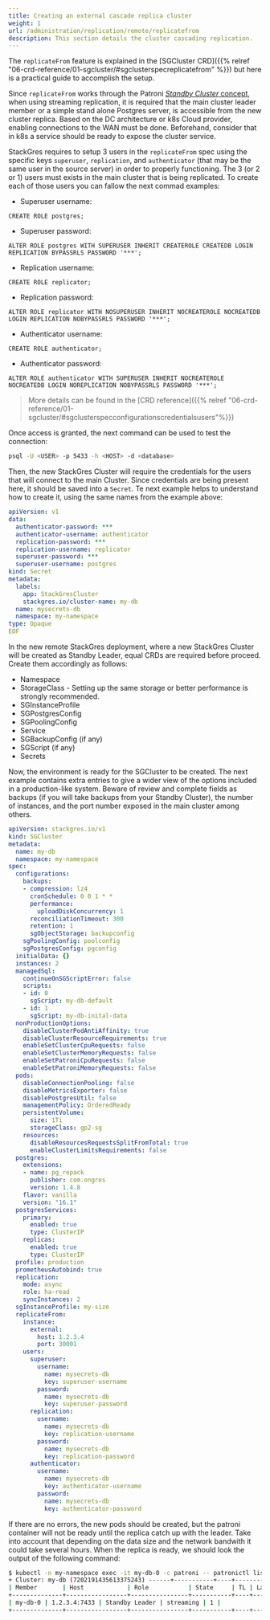 ```yaml
---
title: Creating an external cascade replica cluster
weight: 1
url: /administration/replication/remote/replicatefrom
description: This section details the cluster cascading replication.
---
```


The `replicateFrom` feature is explained in the [SGCluster CRD]({{% relref "06-crd-reference/01-sgcluster/#sgclusterspecreplicatefrom" %}}) but here is a practical guide to accomplish the setup.

Since `replicateFrom` works through the Patroni [*Standby Cluster* concept](https://patroni.readthedocs.io/en/latest/standby_cluster.html), when using streaming replication, it is required that the main cluster leader member or a simple stand alone Postgres server, is accessible from the new cluster replica. Based on the DC architecture or k8s Cloud provider, enabling connections to the WAN must be done. Beforehand, consider that in k8s a service should be ready to expose the cluster service.

StackGres requires to setup 3 users in the `replicateFrom` spec using the specific keys `superuser`, `replication`, and `authenticator` (that may be the same user in the source server) in order to properly functioning. The 3 (or 2 or 1) users must exists in the main cluster that is being replicated. To create each of those users you can fallow the next commad examples:

* Superuser username:
```
CREATE ROLE postgres;
```
* Superuser password:
```
ALTER ROLE postgres WITH SUPERUSER INHERIT CREATEROLE CREATEDB LOGIN REPLICATION BYPASSRLS PASSWORD '***';
```
* Replication username:
```
CREATE ROLE replicator;
```
* Replication password:
```
ALTER ROLE replicator WITH NOSUPERUSER INHERIT NOCREATEROLE NOCREATEDB LOGIN REPLICATION NOBYPASSRLS PASSWORD '***';
```
* Authenticator username:
```
CREATE ROLE authenticator;
```
* Authenticator password:
```
ALTER ROLE authenticator WITH SUPERUSER INHERIT NOCREATEROLE NOCREATEDB LOGIN NOREPLICATION NOBYPASSRLS PASSWORD '***';
```

> More details can be found in the [CRD reference]({{% relref "06-crd-reference/01-sgcluster/#sgclusterspecconfigurationscredentialsusers"%}})

Once access is granted, the next command can be used to test the connection:

```sh
psql -U <USER> -p 5433 -h <HOST> -d <database>
```

Then, the new StackGres Cluster will require the credentials for the users that will connect to the main Cluster. Since credentials are being present here, it should be saved into a `Secret`.
Te next example helps to understand how to create it, using the same names from the example above:

```yaml
apiVersion: v1
data:
  authenticator-password: ***
  authenticator-username: authenticator
  replication-password: ***
  replication-username: replicator
  superuser-password: ***
  superuser-username: postgres
kind: Secret
metadata:
  labels:
    app: StackGresCluster
    stackgres.io/cluster-name: my-db
  name: mysecrets-db
  namespace: my-namespace
type: Opaque
EOF
```

In the new remote StackGres deployment, where a new StackGres Cluster will be created as Standby Leader, equal CRDs are required before proceed. Create them accordingly as follows:

- Namespace
- StorageClass - Setting up the same storage or better performance is strongly recommended.
- SGInstanceProfile
- SGPostgresConfig
- SGPoolingConfig
- Service
- SGBackupConfig (if any)
- SGScript (if any)
- Secrets

Now, the environment is ready for the SGCluster to be created. The next example contains extra entries to give a wider view of the options included in a production-like system. Beware of review and complete fields as backups (if you will take backups from your Standby Cluster), the number of instances, and the port number exposed in the main cluster among others.

```yml
apiVersion: stackgres.io/v1
kind: SGCluster
metadata:
  name: my-db
  namespace: my-namespace
spec:
  configurations:
    backups:
    - compression: lz4
      cronSchedule: 0 0 1 * *
      performance:
        uploadDiskConcurrency: 1
      reconciliationTimeout: 300
      retention: 1
      sgObjectStorage: backupconfig
    sgPoolingConfig: poolconfig
    sgPostgresConfig: pgconfig
  initialData: {}
  instances: 2
  managedSql:
    continueOnSGScriptError: false
    scripts:
    - id: 0
      sgScript: my-db-default
    - id: 1
      sgScript: my-db-inital-data
  nonProductionOptions:
    disableClusterPodAntiAffinity: true
    disableClusterResourceRequirements: true
    enableSetClusterCpuRequests: false
    enableSetClusterMemoryRequests: false
    enableSetPatroniCpuRequests: false
    enableSetPatroniMemoryRequests: false
  pods:
    disableConnectionPooling: false
    disableMetricsExporter: false
    disablePostgresUtil: false
    managementPolicy: OrderedReady
    persistentVolume:
      size: 1Ti
      storageClass: gp2-sg
    resources:
      disableResourcesRequestsSplitFromTotal: true
      enableClusterLimitsRequirements: false
  postgres:
    extensions:
    - name: pg_repack
      publisher: com.ongres
      version: 1.4.8
    flavor: vanilla
    version: "16.1"
  postgresServices:
    primary:
      enabled: true
      type: ClusterIP
    replicas:
      enabled: true
      type: ClusterIP
  profile: production
  prometheusAutobind: true
  replication:
    mode: async
    role: ha-read
    syncInstances: 2
  sgInstanceProfile: my-size
  replicateFrom:
    instance:
      external:
        host: 1.2.3.4
        port: 30001
    users:
      superuser:
        username:
          name: mysecrets-db
          key: superuser-username
        password:
          name: mysecrets-db
          key: superuser-password
      replication:
        username:
          name: mysecrets-db
          key: replication-username
        password:
          name: mysecrets-db
          key: replication-password
      authenticator:
        username:
          name: mysecrets-db
          key: authenticator-username
        password:
          name: mysecrets-db
          key: authenticator-password
```

If there are no errors, the new pods should be created, but the patroni container will not be ready until the replica catch up with the leader. Take into account that depending on the data size and the network bandwith it could take several hours. When the replica is ready, we should look the output of the following command:

```sh
$ kubectl -n my-namespace exec -it my-db-0 -c patroni -- patronictl list 
+ Cluster: my-db (7202191435613375243) ------+-----------+----+-----------+
| Member       | Host            | Role           | State     | TL | Lag in MB |
+--------------+-----------------+----------------+-----------+----+-----------+
| my-db-0 | 1.2.3.4:7433 | Standby Leader | streaming | 1 |           |
+--------------+-----------------+----------------+-----------+----+-----------+
```

